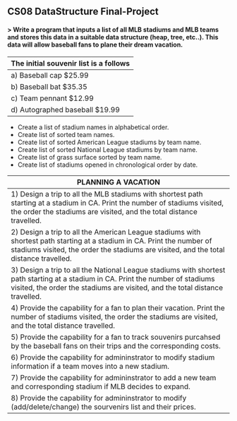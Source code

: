 ## CS08 DataStructure Final-Project

#### > Write a program that inputs a list of all MLB stadiums and MLB teams and stores this data in a suitable data structure (heap, tree, etc..). This data will allow baseball fans to plane their dream vacation.

     
| The initial souvenir list is a follows   |
| ---------------------------------------- |
| a)  Baseball cap $25.99             |
| b)  Baseball bat $35.35             |
| c)  Team pennant $12.99             |
| d)  Autographed baseball $19.99     |



- Create a list of stadium names in alphabetical order.
- Create list of sorted team names.
- Create list of sorted American League stadiums by team name.
- Create list of sorted National League stadiums by team name.
- Create list of grass surface sorted by team name.
- Create list of stadiums opened in chronological order by date.


| PLANNING A VACATION   |
| ---------------------------------------- |
| 1) Design a trip to all the MLB stadiums with shortest path starting at a stadium in CA. Print the number of stadiums visited, the order the stadiums are visited, and the total distance travelled.           |
| 2) Design a trip to all the American League stadiums with shortest path starting at a stadium in CA. Print the number of stadiums visited, the order the stadiums are visited, and the total distance travelled.             |
| 3) Design a trip to all the National League stadiums with shortest path starting at a stadium in CA. Print the number of stadiums visited, the order the stadiums are visited, and the total distance travelled.            |
| 4) Provide the capability for a fan to plan their vacation. Print the number of stadiums visited, the order the stadiums are visited, and the total distance travelled.     |
| 5) Provide the capability for a fan to track souvenirs purcahsed by the baseball fans on their trips and the corresponding costs.     |
| 6) Provide the capability for admininstrator to modify stadium information if a team moves into a new stadium.     |
| 7) Provide the capability for admininstrator to add a new team and corresponding stadium if MLB decides to expand.    |
| 8) Provide the capability for admininstrator to modify (add/delete/change) the sourvenirs list and their prices.    |
